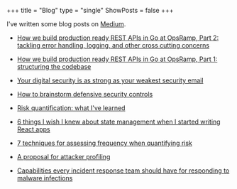 +++
title = "Blog"
type = "single"
ShowPosts = false
+++

I've written some blog posts on [Medium](https://medium.com/@veeralpatel).

- [How we build production ready REST APIs in Go at OpsRamp, Part 2: tackling error handling, logging, and other cross cutting concerns](https://medium.com/@veeralpatel/how-we-build-production-ready-rest-apis-in-go-at-opsramp-part-2-tackling-error-handling-logging-89ab2d356d16)

- [How we build production ready REST APIs in Go at OpsRamp, Part 1: structuring the codebase](https://medium.com/@veeralpatel/how-we-build-production-ready-rest-apis-in-go-at-opsramp-part-1-structuring-the-codebase-2b80118fd05f)

- [Your digital security is as strong as your weakest security email](https://medium.com/@veeralpatel/if-your-email-is-hacked-everything-is-47544aeee699)

- [How to brainstorm defensive security controls](https://medium.com/@veeralpatel/how-to-brainstorm-security-controls-47f3d300526b)

- [Risk quantification: what I've learned](https://medium.com/@veeralpatel/risk-quantification-what-ive-learned-80397fb9b55)

- [6 things I wish I knew about state management when I started writing React apps](https://medium.com/@veeralpatel/things-ive-learned-about-state-management-for-react-apps-174b8bde87fb)

- [7 techniques for assessing frequency when quantifying risk](https://medium.com/@veeralpatel/7-techniques-for-assessing-frequency-when-quantifying-risk-2fdd0bf26c77)

* [A proposal for attacker profiling](https://medium.com/@veeralpatel/attacker-profiling-stack-c7675c7ed2c2)

* [Capabilities every incident response team should have for responding to malware infections](https://medium.com/@veeralpatel/capabilities-every-ir-team-should-have-for-responding-to-malware-infections-9422e0bd304a)
